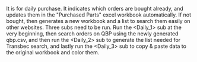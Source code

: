It is for daily purchase. It indicates which orders are bought already, and updates them in the "Purchased Parts" excel workbook automatically. If not bought, then generates a new workbook and a list to search them easily on other websites. Three subs need to be run. Run the <Daily_1> sub at the very beginning, then search orders on QBP using the newly generated qbp.csv, and then run the <Daily_2> sub to generate the list needed for Transbec search, and lastly run the <Daily_3> sub to copy & paste data to the original workbook and color them.
